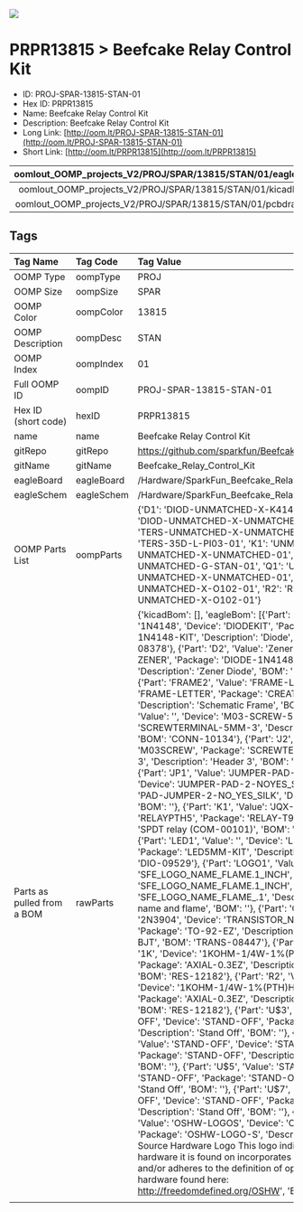 


  
![][im]
# PRPR13815 > Beefcake Relay Control Kit

- ID: PROJ-SPAR-13815-STAN-01
- Hex ID: PRPR13815
- Name: Beefcake Relay Control Kit
- Description: Beefcake Relay Control Kit
- Long Link: [http://oom.lt/PROJ-SPAR-13815-STAN-01](http://oom.lt/PROJ-SPAR-13815-STAN-01)
- Short Link: [http://oom.lt/PRPR13815](http://oom.lt/PRPR13815)
  

|oomlout_OOMP_projects_V2/PROJ/SPAR/13815/STAN/01/eagleImage.png|oomlout_OOMP_projects_V2/PROJ/SPAR/13815/STAN/01/eagleSchemImage.png|oomlout_OOMP_projects_V2/PROJ/SPAR/13815/STAN/01/kicadPcb3dFront.png|oomlout_OOMP_projects_V2/PROJ/SPAR/13815/STAN/01/kicadPcb3dBack.png|
| :---: | :---: | :---: | :---: |
|oomlout_OOMP_projects_V2/PROJ/SPAR/13815/STAN/01/kicadPcb3d.png|oomlout_OOMP_projects_V2/PROJ/SPAR/13815/STAN/01/bomBack.png|oomlout_OOMP_projects_V2/PROJ/SPAR/13815/STAN/01/bomFront.png|oomlout_OOMP_projects_V2/PROJ/SPAR/13815/STAN/01/pcbdraw.svg|
|oomlout_OOMP_projects_V2/PROJ/SPAR/13815/STAN/01/pcbdrawBack.svg||||

## Tags
  

|Tag Name|Tag Code|Tag Value|
| :--- | :--- | :--- |
|OOMP Type|oompType|PROJ|
|OOMP Size|oompSize|SPAR|
|OOMP Color|oompColor|13815|
|OOMP Description|oompDesc|STAN|
|OOMP Index|oompIndex|01|
|Full OOMP ID|oompID|PROJ-SPAR-13815-STAN-01|
|Hex ID (short code)|hexID|PRPR13815|
|name|name|Beefcake Relay Control Kit|
|gitRepo|gitRepo|https://github.com/sparkfun/Beefcake_Relay_Control_Kit|
|gitName|gitName|Beefcake_Relay_Control_Kit|
|eagleBoard|eagleBoard|/Hardware/SparkFun_Beefcake_Relay_Control_Kit.brd|
|eagleSchem|eagleSchem|/Hardware/SparkFun_Beefcake_Relay_Control_Kit.sch|
|OOMP Parts List|oompParts|{'D1': 'DIOD-UNMATCHED-X-K4148-01', 'D2': 'DIOD-UNMATCHED-X-UNMATCHED-01', 'J1': 'TERS-UNMATCHED-X-UNMATCHED-01', 'J2': 'TERS-35D-L-PI03-01', 'K1': 'UNMATCHED-UNMATCHED-X-UNMATCHED-01', 'LED1': 'LEDS-UNMATCHED-G-STAN-01', 'Q1': 'UNMATCHED-UNMATCHED-X-UNMATCHED-01', 'R1': 'RESE-UNMATCHED-X-O102-01', 'R2': 'RESE-UNMATCHED-X-O102-01'}|
|Parts as pulled from a BOM|rawParts|{'kicadBom': [], 'eagleBom': [{'Part': 'D1', 'Value': '1N4148', 'Device': 'DIODEKIT', 'Package': 'DIODE-1N4148-KIT', 'Description': 'Diode', 'BOM': 'DIO-08378'}, {'Part': 'D2', 'Value': 'Zener', 'Device': 'DIODE-ZENER', 'Package': 'DIODE-1N4148-KIT', 'Description': 'Zener Diode', 'BOM': 'DIO-13313'}, {'Part': 'FRAME2', 'Value': 'FRAME-LETTER', 'Device': 'FRAME-LETTER', 'Package': 'CREATIVE_COMMONS', 'Description': 'Schematic Frame', 'BOM': ''}, {'Part': 'J1', 'Value': '', 'Device': 'M03-SCREW-5MM', 'Package': 'SCREWTERMINAL-5MM-3', 'Description': 'Header 3', 'BOM': 'CONN-10134'}, {'Part': 'J2', 'Value': '', 'Device': 'M03SCREW', 'Package': 'SCREWTERMINAL-3.5MM-3', 'Description': 'Header 3', 'BOM': 'CONN-08288'}, {'Part': 'JP1', 'Value': 'JUMPER-PAD-2-NOYES_SILK', 'Device': 'JUMPER-PAD-2-NOYES_SILK', 'Package': 'PAD-JUMPER-2-NO_YES_SILK', 'Description': '', 'BOM': ''}, {'Part': 'K1', 'Value': 'JQX-15F', 'Device': 'RELAYPTH5', 'Package': 'RELAY-T90', 'Description': 'SPDT relay (COM-00101)', 'BOM': 'COMP-10736'}, {'Part': 'LED1', 'Value': '', 'Device': 'LED5MM-KIT', 'Package': 'LED5MM-KIT', 'Description': 'LEDs', 'BOM': 'DIO-09529'}, {'Part': 'LOGO1', 'Value': 'SFE_LOGO_NAME_FLAME.1_INCH', 'Device': 'SFE_LOGO_NAME_FLAME.1_INCH', 'Package': 'SFE_LOGO_NAME_FLAME_.1', 'Description': 'SFE Logo, name and flame', 'BOM': ''}, {'Part': 'Q1', 'Value': '2N3904', 'Device': 'TRANSISTOR_NPN2N3904-EZ', 'Package': 'TO-92-EZ', 'Description': 'Generic NPN BJT', 'BOM': 'TRANS-08447'}, {'Part': 'R1', 'Value': '1K', 'Device': '1KOHM-1/4W-1%(PTH)HORIZ-KIT', 'Package': 'AXIAL-0.3EZ', 'Description': 'RES-12182', 'BOM': 'RES-12182'}, {'Part': 'R2', 'Value': '1K', 'Device': '1KOHM-1/4W-1%(PTH)HORIZ-KIT', 'Package': 'AXIAL-0.3EZ', 'Description': 'RES-12182', 'BOM': 'RES-12182'}, {'Part': 'U$3', 'Value': 'STAND-OFF', 'Device': 'STAND-OFF', 'Package': 'STAND-OFF', 'Description': 'Stand Off', 'BOM': ''}, {'Part': 'U$4', 'Value': 'STAND-OFF', 'Device': 'STAND-OFF', 'Package': 'STAND-OFF', 'Description': 'Stand Off', 'BOM': ''}, {'Part': 'U$5', 'Value': 'STAND-OFF', 'Device': 'STAND-OFF', 'Package': 'STAND-OFF', 'Description': 'Stand Off', 'BOM': ''}, {'Part': 'U$7', 'Value': 'STAND-OFF', 'Device': 'STAND-OFF', 'Package': 'STAND-OFF', 'Description': 'Stand Off', 'BOM': ''}, {'Part': 'U$12', 'Value': 'OSHW-LOGOS', 'Device': 'OSHW-LOGOS', 'Package': 'OSHW-LOGO-S', 'Description': 'Open Source Hardware Logo This logo indicates the piece of hardware it is found on incorporates a OSHW license and/or adheres to the definition of open source hardware found here: http://freedomdefined.org/OSHW', 'BOM': ''}]}|
||||



[im]: PROJ/SPAR/13815/STAN/01/kicadPcb3d_450.png
